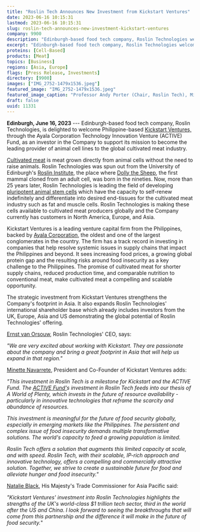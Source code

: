 ```yaml
---
title: "Roslin Tech Announces New Investment from Kickstart Ventures"
date: 2023-06-16 10:15:31
lastmod: 2023-06-16 10:15:31
slug: roslin-tech-announces-new-investment-kickstart-ventures
company: 9900
description: "Edinburgh-based food tech company, Roslin Technologies welcomes Philippine-based Kickstart Ventures, through the Ayala Corporation Technology Innovation Venture (ACTIVE) Fund, as an investor in the Company to support its mission to become the leading provider of animal cell lines to the global cultivated meat industry."
excerpt: "Edinburgh-based food tech company, Roslin Technologies welcomes Philippine-based Kickstart Ventures, through the Ayala Corporation Technology Innovation Venture (ACTIVE) Fund, as an investor in the Company to support its mission to become the leading provider of animal cell lines to the global cultivated meat industry."
proteins: [Cell-Based]
products: [Meat]
topics: [Business]
regions: [Asia, Europe]
flags: [Press Release, Investments]
directory: [9900]
images: ["IMG_2752-1479x1536.jpeg"]
featured_image: "IMG_2752-1479x1536.jpeg"
featured_image_caption: "Professor Andy Porter (Chair, Roslin Tech), Minette Navarrete (President and CoFounder, Kickstart Ventures), Ernst Van Orsouw (CEO, Roslin Tech), John Clinkenbeard (COO, Roslin Tech)"
draft: false
uuid: 11331
---
```

**Edinburgh, June 16, 2023** --- Edinburgh-based food tech company,
Roslin Technologies, is delighted to welcome Philippine-based [Kickstart
Ventures,](https://kickstart.ph/) through the Ayala Corporation
Technology Innovation Venture (ACTIVE) Fund, as an investor in the
Company to support its mission to become the leading provider of animal
cell lines to the global cultivated meat industry.

[Cultivated
meat](https://gfi.org/science/the-science-of-cultivated-meat/) is meat
grown directly from animal cells without the need to raise animals.
Roslin Technologies was spun out from the University of Edinburgh's
[Roslin Institute](https://www.ed.ac.uk/roslin), the place where [Dolly
the Sheep](https://www.ed.ac.uk/roslin/about/dolly), the first mammal
cloned from an adult cell, was born in the nineties. Now, more than 25
years later, Roslin Technologies is leading the field of developing
[pluripotent animal stem
cells](https://gfi.org/science/the-science-of-cultivated-meat/deep-dive-cultivated-meat-cell-lines/)
which have the capacity to self-renew indefinitely and differentiate
into desired end-tissues for the cultivated meat industry such as fat
and muscle cells. Roslin Technologies is making these cells available to
cultivated meat producers globally and the Company currently has
customers in North America, Europe, and Asia.

Kickstart Ventures is a leading venture capital firm from the
Philippines, backed by [Ayala Corporation](https://ayala.com/), the
oldest and one of the largest conglomerates in the country. The firm has
a track record in investing in companies that help resolve systemic
issues in supply chains that impact the Philippines and beyond. It sees
increasing food prices, a growing global protein gap and the resulting
risks around food insecurity as a key challenge to the Philippines. The
promise of cultivated meat for shorter supply chains, reduced production
time, and comparable nutrition to conventional meat, make cultivated
meat a compelling and scalable opportunity.

The strategic investment from Kickstart Ventures strengthens the
Company's footprint in Asia. It also expands Roslin Technologies'
international shareholder base which already includes investors from the
UK, Europe, Asia and US demonstrating the global potential of Roslin
Technologies' offering.

[Ernst van
Orsouw](https://www.linkedin.com/in/ernst-van-orsouw-25989912/), Roslin
Technologies' CEO, says:

*"We are very excited about working with Kickstart. They are passionate
about the company and bring a great footprint in Asia that will help us
expand in that region."*

[Minette Navarrete](https://www.linkedin.com/in/minettenavarrete/),
President and Co-Founder of Kickstart Ventures adds:

*\"This investment in Roslin Tech is a milestone for Kickstart and the
ACTIVE Fund. The [ACTIVE Fund'](https://kickstart.ph/investment-focus)s
investment in Roslin Tech feeds into our thesis of A World of Plenty,
which invests in the future of resource availability - particularly in
innovative technologies that reframe the scarcity and abundance of
resources.*

*This investment is meaningful for the future of food security globally,
especially in emerging markets like the Philippines. The persistent and
complex issue of food insecurity demands multiple transformative
solutions. The world\'s capacity to feed a growing population is
limited.*

*Roslin Tech offers a solution that augments this limited capacity at
scale, and with speed. Roslin Tech, with their scalable, IP-rich
approach and innovative technology, offers a compelling and commercially
attractive solution. Together, we strive to create a sustainable future
for food and alleviate hunger and food insecurity."*

[Natalie Black,](https://twitter.com/natalieblackuk) His Majesty's Trade
Commissioner for Asia Pacific said:

*"Kickstart Ventures' investment into Roslin Technologies highlights the
strengths of the UK's world-class \$1 trillion tech sector, third in the
world after the US and China. I look forward to seeing the breakthroughs
that will come from this partnership and the difference it will make in
the future of food security.*"
